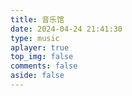 ```yaml
---
title: 音乐馆
date: 2024-04-24 21:41:30
type: music
aplayer: true
top_img: false
comments: false
aside: false
---
```



